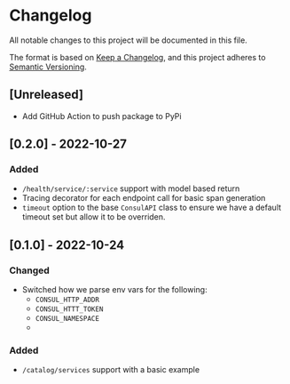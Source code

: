 # Changelog

All notable changes to this project will be documented in this file.

The format is based on [Keep a Changelog](https://keepachangelog.com/en/1.0.0/),
and this project adheres to [Semantic Versioning](https://semver.org/spec/v2.0.0.html).

## [Unreleased]

- Add GitHub Action to push package to PyPi

## [0.2.0] - 2022-10-27

### Added

- `/health/service/:service` support with model based return
- Tracing decorator for each endpoint call for basic span generation
- `timeout` option to the base `ConsulAPI` class to ensure we have a default timeout
  set but allow it to be overriden.


## [0.1.0] - 2022-10-24

### Changed

- Switched how we parse env vars for the following:
  - `CONSUL_HTTP_ADDR`
  - `CONSUL_HTTT_TOKEN`
  - `CONSUL_NAMESPACE`
  - 

### Added

- `/catalog/services` support with a basic example


